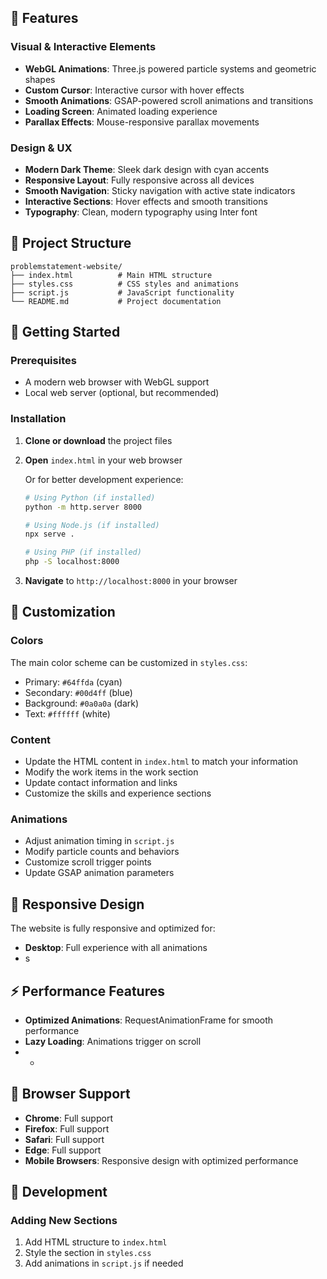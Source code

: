 
## 🚀 Features

### Visual & Interactive Elements
- **WebGL Animations**: Three.js powered particle systems and geometric shapes
- **Custom Cursor**: Interactive cursor with hover effects
- **Smooth Animations**: GSAP-powered scroll animations and transitions
- **Loading Screen**: Animated loading experience
- **Parallax Effects**: Mouse-responsive parallax movements

### Design & UX
- **Modern Dark Theme**: Sleek dark design with cyan accents
- **Responsive Layout**: Fully responsive across all devices
- **Smooth Navigation**: Sticky navigation with active state indicators
- **Interactive Sections**: Hover effects and smooth transitions
- **Typography**: Clean, modern typography using Inter font



## 📁 Project Structure

```
problemstatement-website/
├── index.html          # Main HTML structure
├── styles.css          # CSS styles and animations
├── script.js           # JavaScript functionality
└── README.md           # Project documentation
```

## 🚀 Getting Started

### Prerequisites
- A modern web browser with WebGL support
- Local web server (optional, but recommended)

### Installation

1. **Clone or download** the project files
2. **Open** `index.html` in your web browser
   
   Or for better development experience:
   
   ```bash
   # Using Python (if installed)
   python -m http.server 8000
   
   # Using Node.js (if installed)
   npx serve .
   
   # Using PHP (if installed)
   php -S localhost:8000
   ```

3. **Navigate** to `http://localhost:8000` in your browser

## 🎨 Customization

### Colors
The main color scheme can be customized in `styles.css`:
- Primary: `#64ffda` (cyan)
- Secondary: `#00d4ff` (blue)
- Background: `#0a0a0a` (dark)
- Text: `#ffffff` (white)

### Content
- Update the HTML content in `index.html` to match your information
- Modify the work items in the work section
- Update contact information and links
- Customize the skills and experience sections

### Animations
- Adjust animation timing in `script.js`
- Modify particle counts and behaviors
- Customize scroll trigger points
- Update GSAP animation parameters

## 📱 Responsive Design

The website is fully responsive and optimized for:
- **Desktop**: Full experience with all animations
- s

## ⚡ Performance Features

- **Optimized Animations**: RequestAnimationFrame for smooth performance
- **Lazy Loading**: Animations trigger on scroll
- *

## 🎯 Browser Support

- **Chrome**: Full support
- **Firefox**: Full support
- **Safari**: Full support
- **Edge**: Full support
- **Mobile Browsers**: Responsive design with optimized performance

## 🔧 Development

### Adding New Sections
1. Add HTML structure to `index.html`
2. Style the section in `styles.css`
3. Add animations in `script.js` if needed

#
